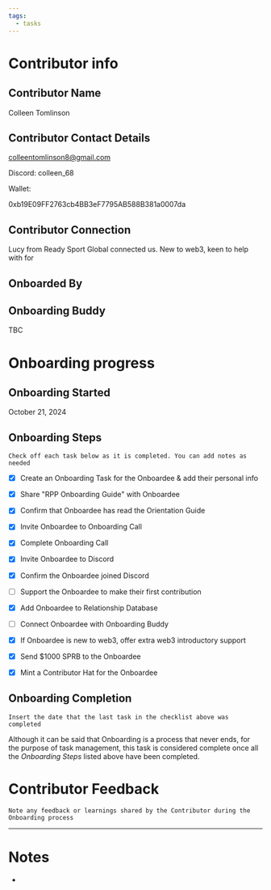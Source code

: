 ```yaml
---
tags:
  - tasks
---
```

# Contributor info

## Contributor Name

Colleen Tomlinson

 

## Contributor Contact Details

colleentomlinson8@gmail.com

Discord: colleen_68

Wallet: 

0xb19E09FF2763cb4BB3eF7795AB588B381a0007da

## Contributor Connection

Lucy from Ready Sport Global connected us. New to web3, keen to help with  for  

## Onboarded By

 

## Onboarding Buddy

TBC

# Onboarding progress

## Onboarding Started

October 21, 2024

## Onboarding Steps

`Check off each task below as it is completed. You can add notes as needed`

- [x] Create an Onboarding Task for the Onboardee & add their personal info 

- [x] Share "RPP Onboarding Guide" with Onboardee

- [x] Confirm that Onboardee has read the Orientation Guide

- [x] Invite Onboardee to Onboarding Call

- [x] Complete Onboarding Call

- [x] Invite Onboardee to Discord

- [x] Confirm the Onboardee joined Discord

- [ ] Support the Onboardee to make their first contribution

- [x] Add Onboardee to Relationship Database

- [ ] Connect Onboardee with Onboarding Buddy

- [x] If Onboardee is new to web3, offer extra web3 introductory support

- [x] Send $1000 SPRB to the Onboardee

- [x] Mint a Contributor Hat for the Onboardee

## Onboarding Completion

`Insert the date that the last task in the checklist above was completed`

Although it can be said that Onboarding is a process that never ends, for the purpose of task management, this task is considered complete once all the _Onboarding Steps_ listed above have been completed.

# Contributor Feedback

`Note any feedback or learnings shared by the Contributor during the Onboarding process`

---

# Notes

- 